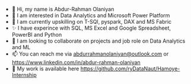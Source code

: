 - 👋 Hi, my name is Abdur-Rahman Olaniyan
- 👀 I am interested in Data Analytics and Microsoft Power Platform
- 🌱 I am currently upskilling on T-SQl, pyspark, DAX and MS Fabric
- ✨ I have experince with SQL, MS Excel and Google Spreadsheet, PowerBI and Python
- 💞️ I am looking to collaborate on projects and job role on Data Analytics and ML
- 📫 You can reach me via abdurrahmanolaniyan@outlook.com or https://www.linkedin.com/in/abdur-rahman-olaniyan
- 💼 My work is available here https://github.com/ryDataNaut/Hamoye-Internship

<!---
ryDataNaut/ryDataNaut is a ✨ special ✨ repository because its `README.md` (this file) appears on your GitHub profile.
You can click the Preview link to take a look at your changes.
--->
